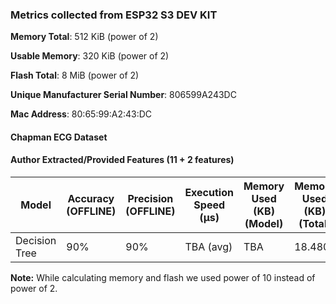### Metrics collected from ESP32 S3 DEV KIT

**Memory Total**: 512 KiB (power of 2)

**Usable Memory**: 320 KiB (power of 2)

**Flash Total**: 8 MiB  (power of 2)

**Unique Manufacturer Serial Number**: 806599A243DC

**Mac Address**: 80:65:99:A2:43:DC

#### Chapman ECG Dataset

#### Author Extracted/Provided Features (11 + 2 features)


| Model         | Accuracy (OFFLINE) | Precision (OFFLINE) | Execution Speed (&mu;s) | Memory Used (KB) (Model) | Memory Used (KB) (Total) | Flash/Model Size (KB) (Model) | Flash Size (KB) (Total) | Power consumption | Frequency (DFS OFF) |
|---------------|--------------------|---------------------|-------------------------|--------------------------|--------------------------|-------------------------------|-------------------------|-------------------|---------------------|
| Decision Tree | 90%                | 90%                 | TBA   (avg)             | TBA                      | 18.480                   | TBA                           | 264.621                 | 235 mW (avg)      | 240  MHz            |

**Note:** While calculating memory and flash we used power of 10 instead of power of 2.
